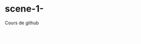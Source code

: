 # scene-1-
Cours de github
<div data-lang="plaintext" __cl="gamut-6x0oro-ColorizedContainer e1hgti5c0" __st="background-color: rgb(33, 30, 47); padding: 1rem; overflow-wrap: break-word; -webkit-font-smoothing: antialiased;"><font color="#ffffff" face="Monaco, Menlo, Ubuntu Mono, Droid Sans Mono, Consolas, monospace" __st=""><font face="var(--bs-font-monospace)"><span __st="font-size: 14px; white-space: pre-wrap;"><br __cl="Apple-interchange-newline"></span></font><span __st="font-size: 14px; white-space: pre-wrap;">Harry Programmeur et le Code du Sorcier : Scène 1</span><font face="var(--bs-font-monospace)"><span __st="font-size: 14px; white-space: pre-wrap;">
</span></font></font></div><div __st="font-family: var(--bs-font-monospace);"><font color="#ffffff" face="Monaco, Menlo, Ubuntu Mono, Droid Sans Mono, Consolas, monospace"><br></font></div><div __st="font-family: var(--bs-font-monospace);"><font color="#ffffff" face="Monaco, Menlo, Ubuntu Mono, Droid Sans Mono, Consolas, monospace"><br></font></div>
